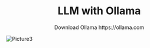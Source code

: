 <div align="center">
    <h1>LLM with Ollama</h1>
</div>
<div align="center">Download Ollama https://ollama.com</div>

![Picture3](![https://image.civitai.com/xG1nkqKTMzGDvpLrqFT7WA/814daa7f-5c9c-4266-9b74-822e061be226/original=true,quality=90/32942737.jpeg](https://image.civitai.com/xG1nkqKTMzGDvpLrqFT7WA/39f5fc9b-9999-469f-b6ca-01d2771f6ff1/original=true,quality=90/32941846.jpeg))
